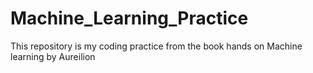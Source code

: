 # Machine_Learning_Practice
This repository is my coding practice from the book hands on Machine learning by Aureilion
